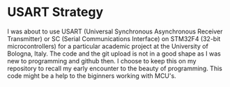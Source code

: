 # USART Strategy 
I was about to use USART (Universal Synchronous Asynchronous Receiver Transmitter) or SC (Serial Communications Interface) on STM32F4 (32-bit microcontrollers) for a particular academic project at the University of Bologna, Italy. The code and the git upload is not in a good shape as I was new to programming and github then. I choose to keep this on my repository to recall my early encounter to the beauty of programming.
This code might be a help to the biginners working with MCU's. 
